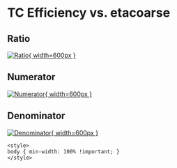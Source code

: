 # TC Efficiency vs. etacoarse

## Ratio

[![Ratio](../mtv/var/TC_eff_etacoarse.png){ width=600px }](../mtv/var/TC_eff_etacoarse.pdf)

## Numerator

[![Numerator](../mtv/num/TC_eff_etacoarse_num.png){ width=600px }](../mtv/num/TC_eff_etacoarse_num.pdf)

## Denominator

[![Denominator](../mtv/den/TC_eff_etacoarse_den.png){ width=600px }](../mtv/den/TC_eff_etacoarse_den.pdf)


``` {=html}
<style>
body { min-width: 100% !important; }
</style>
```
